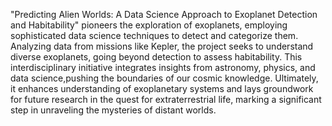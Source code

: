 "Predicting Alien Worlds: A Data Science Approach to Exoplanet Detection and 
Habitability" pioneers the exploration of exoplanets, employing sophisticated data science 
techniques to detect and categorize them. Analyzing data from missions like Kepler, the 
project seeks to understand diverse exoplanets, going beyond detection to assess 
habitability. This interdisciplinary initiative integrates insights from astronomy, physics, 
and data science,pushing the boundaries of our cosmic knowledge. Ultimately, it enhances 
understanding of exoplanetary systems and lays groundwork for future research in the 
quest for extraterrestrial life, marking a significant step in unraveling the mysteries of 
distant worlds. 
